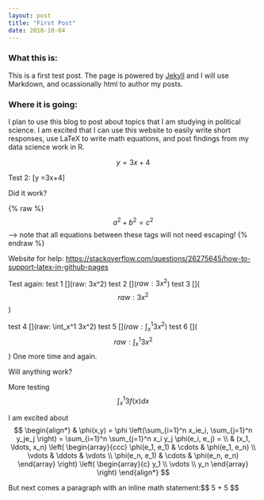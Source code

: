 ```yaml
---
layout: post
title: "First Post"
date: 2018-10-04
---
```

### What this is:
This is a first test post. The page is powered by [Jekyll](http://jekyllrb.com) and I will use Markdown, and ocassionally html to author my posts.

### Where it is going:
I plan to use this blog to post about topics that I am studying in political science. I am excited that I can use this website to easily write short responses, use LaTeX to write math equations, and post findings from my data science work in R.

$$y =3x+4$$

Test 2:
\[y =3x+4\]


Did it work?

 {% raw %}
  $$a^2 + b^2 = c^2$$ --> note that all equations between these tags will not need escaping! 
 {% endraw %}

Website for help:
https://stackoverflow.com/questions/26275645/how-to-support-latex-in-github-pages

Test again:
test 1 [](raw: 3x^2)
test 2 []($raw: 3x^2$)
test 3 []($$raw: 3x^2$$)

test 4 [](raw: \int_x^1 3x^2)
test 5 []($raw: \int_x^1 3x^2$)
test 6 []($$raw: \int_x^1 3x^2$$)
One more time and again.

Will anything work?

More testing
$$
\int_x^1 3f(x)dx
$$

I am excited about
   $$
\begin{align*}
  & \phi(x,y) = \phi \left(\sum_{i=1}^n x_ie_i, \sum_{j=1}^n y_je_j \right)
  = \sum_{i=1}^n \sum_{j=1}^n x_i y_j \phi(e_i, e_j) = \\
  & (x_1, \ldots, x_n) \left( \begin{array}{ccc}
      \phi(e_1, e_1) & \cdots & \phi(e_1, e_n) \\
      \vdots & \ddots & \vdots \\
      \phi(e_n, e_1) & \cdots & \phi(e_n, e_n)
    \end{array} \right)
  \left( \begin{array}{c}
      y_1 \\
      \vdots \\
      y_n
    \end{array} \right)
\end{align*}
   $$


But next comes a paragraph with an inline math statement:\$$ 5 + 5 $$

